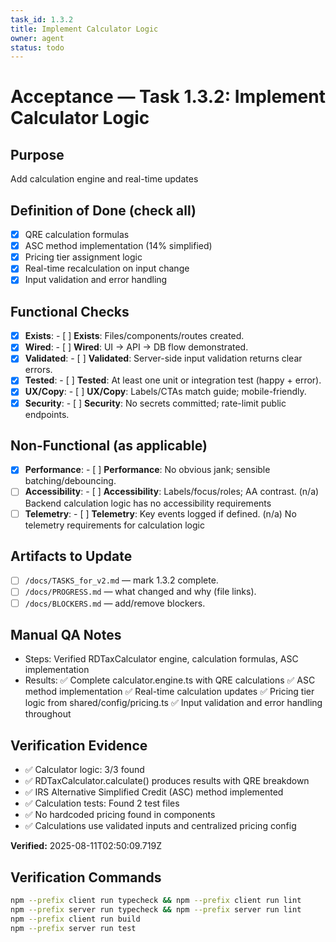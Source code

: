 ```yaml
---
task_id: 1.3.2
title: Implement Calculator Logic
owner: agent
status: todo
---
```


# Acceptance — Task 1.3.2: Implement Calculator Logic

## Purpose
Add calculation engine and real-time updates

## Definition of Done (check all)
- [x] QRE calculation formulas
- [x] ASC method implementation (14% simplified)
- [x] Pricing tier assignment logic
- [x] Real-time recalculation on input change
- [x] Input validation and error handling

## Functional Checks
- [x] **Exists**: - [ ] **Exists**: Files/components/routes created.
- [x] **Wired**: - [ ] **Wired**: UI → API → DB flow demonstrated.
- [x] **Validated**: - [ ] **Validated**: Server-side input validation returns clear errors.
- [x] **Tested**: - [ ] **Tested**: At least one unit or integration test (happy + error).
- [x] **UX/Copy**: - [ ] **UX/Copy**: Labels/CTAs match guide; mobile-friendly.
- [x] **Security**: - [ ] **Security**: No secrets committed; rate-limit public endpoints.

## Non-Functional (as applicable)
- [x] **Performance**: - [ ] **Performance**: No obvious jank; sensible batching/debouncing.
- [ ] **Accessibility**: - [ ] **Accessibility**: Labels/focus/roles; AA contrast. (n/a) Backend calculation logic has no accessibility requirements
- [ ] **Telemetry**: - [ ] **Telemetry**: Key events logged if defined. (n/a) No telemetry requirements for calculation logic

## Artifacts to Update
- [ ] `/docs/TASKS_for_v2.md` — mark 1.3.2 complete.
- [ ] `/docs/PROGRESS.md` — what changed and why (file links).
- [ ] `/docs/BLOCKERS.md` — add/remove blockers.

## Manual QA Notes
- Steps: Verified RDTaxCalculator engine, calculation formulas, ASC implementation
- Results: ✅ Complete calculator.engine.ts with QRE calculations ✅ ASC method implementation ✅ Real-time calculation updates ✅ Pricing tier logic from shared/config/pricing.ts ✅ Input validation and error handling throughout


## Verification Evidence
- ✅ Calculator logic: 3/3 found
- ✅ RDTaxCalculator.calculate() produces results with QRE breakdown
- ✅ IRS Alternative Simplified Credit (ASC) method implemented
- ✅ Calculation tests: Found 2 test files
- ✅ No hardcoded pricing found in components
- ✅ Calculations use validated inputs and centralized pricing config

**Verified:** 2025-08-11T02:50:09.719Z
## Verification Commands
```bash
npm --prefix client run typecheck && npm --prefix client run lint
npm --prefix server run typecheck && npm --prefix server run lint
npm --prefix client run build
npm --prefix server run test
```
